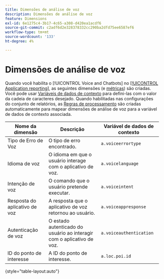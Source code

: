 ```yaml
---
title: Dimensões de análise de voz
description: Dimensões de análise de voz
feature: Dimensions
exl-id: 6e1275c4-3b17-4c65-a308-d420ea1acdf6
source-git-commit: c2adf6d2e328378332cc290ba2dfd75ee6587ef6
workflow-type: tm+mt
source-wordcount: '133'
ht-degree: 4%

---
```


# Dimensões de análise de voz

Quando você habilita o [!UICONTROL Voice and Chatbots] no [[!UICONTROL Application reporting]](/help/admin/admin/c-manage-report-suites/c-edit-report-suites/app-reporting.md), as seguintes dimensões (e [métricas](../metrics/voice-metrics.md)) são criadas. Você pode usar [Variáveis de dados de contexto](/help/implement/vars/page-vars/contextdata.md) para defini-las com o valor da cadeia de caracteres desejado. Quando habilitadas nas configurações do conjunto de relatórios, as [Regras de processamento](/help/admin/admin/c-manage-report-suites/c-edit-report-suites/general/processing-rules/pr-overview.md) são criadas automaticamente para mapear dimensões de análise de voz para a variável de dados de contexto associada.

| Nome da dimensão | Descrição | Variável de dados de contexto |
| --- | --- | --- |
| Tipo de Erro de Voz | O tipo de erro encontrado. | `a.voiceerrortype` |
| Idioma de voz | O idioma em que o usuário interage com o aplicativo de voz. | `a.voicelanguage` |
| Intenção de voz | O comando que o usuário pretende executar. | `a.voiceintent` |
| Resposta do aplicativo de voz | A resposta que o aplicativo de voz retornou ao usuário. | `a.voiceappresponse` |
| Autenticação de voz | O estado autenticado do usuário ao interagir com o aplicativo de voz. | `a.voiceauthentication` |
| ID do ponto de interesse | A ID do ponto de interesse. | `a.loc.poi.id` |

{style="table-layout:auto"}
